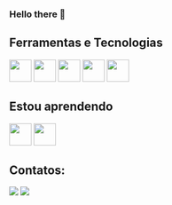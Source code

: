 ### Hello there 👋

## Ferramentas e Tecnologias
<img loading="lazy" src="https://cdn.jsdelivr.net/gh/devicons/devicon/icons/git/git-original.svg" width="40" height="40"/>
<img loading="lazy" src="https://cdn.jsdelivr.net/gh/devicons/devicon@latest/icons/html5/html5-original.svg" height="40"/>
<img loading="lazy" src="https://cdn.jsdelivr.net/gh/devicons/devicon@latest/icons/javascript/javascript-original.svg" height="40"/>
<img loading="lazy" src="https://cdn.jsdelivr.net/gh/devicons/devicon@latest/icons/css3/css3-original.svg" height="40"/>
<img loading="lazy" src="https://cdn.jsdelivr.net/gh/devicons/devicon@latest/icons/mysql/mysql-original.svg" height="40"/>
          

## Estou aprendendo
<img loading="lazy" src="https://cdn.jsdelivr.net/gh/devicons/devicon@latest/icons/azuresqldatabase/azuresqldatabase-original.svg" height="40"/>       
<img loading="lazy" src="https://cdn.jsdelivr.net/gh/devicons/devicon@latest/icons/postman/postman-original.svg" height="40"/>
          

          
                    

## Contatos: 
<a href = "mailto:laragallassioliveira@gmail.com"><img loading="lazy" src="https://img.shields.io/badge/Gmail-D14836?style=for-the-badge&logo=gmail&logoColor=white" target="_blank"></a>
<a href="https://www.linkedin.com/in/laragallassioliveiramarcasso" target="_blank"><img loading="lazy" src="https://img.shields.io/badge/-LinkedIn-%230077B5?style=for-the-badge&logo=linkedin&logoColor=white" target="_blank"></a>   

<!--
**laragallassi/laragallassi** is a ✨ _special_ ✨ repository because its `README.md` (this file) appears on your GitHub profile.

Here are some ideas to get you started:

- 🔭 I’m currently working on ...
- 🌱 I’m currently learning ...
- 👯 I’m looking to collaborate on ...
- 🤔 I’m looking for help with ...
- 💬 Ask me about ...
- 📫 How to reach me: ...
- 😄 Pronouns: ...
- ⚡ Fun fact: ...
-->
